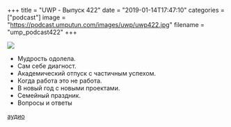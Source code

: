 +++
title = "UWP - Выпуск 422"
date = "2019-01-14T17:47:10"
categories = ["podcast"]
image = "https://podcast.umputun.com/images/uwp/uwp422.jpg"
filename = "ump_podcast422"
+++

![](https://podcast.umputun.com/images/uwp/uwp422.jpg)

- Мудрость одолела.
- Сам себе диагност.
- Академический отпуск с частичным успехом.
- Когда работа это не работа.
- В новый год с новыми проектами.
- Семейный праздник.
- Вопросы и ответы

[аудио](https://podcast.umputun.com/media/ump_podcast422.mp3)
<audio src="https://podcast.umputun.com/media/ump_podcast422.mp3" preload="none"></audio>
